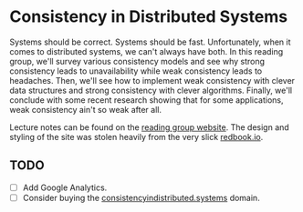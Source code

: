# Consistency in Distributed Systems
Systems should be correct. Systems should be fast. Unfortunately, when it comes
to distributed systems, we can't always have both. In this reading group, we'll
survey various consistency models and see why strong consistency leads to
unavailability while weak consistency leads to headaches. Then, we'll see how
to implement weak consistency with clever data structures and strong
consistency with clever algorithms. Finally, we'll conclude with some recent
research showing that for some applications, weak consistency ain't so weak
after all.

Lecture notes can be found on the [reading group website][site]. The design and
styling of the site was stolen heavily from the very slick
[redbook.io](http://redbook.io).

## TODO
- [ ] Add Google Analytics.
- [ ] Consider buying the [consistencyindistributed.systems][domain] domain.

[domain]: https://domains.google.com/registrar?s=consistency#ss=consistencyindistrubuted.systems
[site]: https://mwhittaker.github.io/consistency_in_distributed_systems

